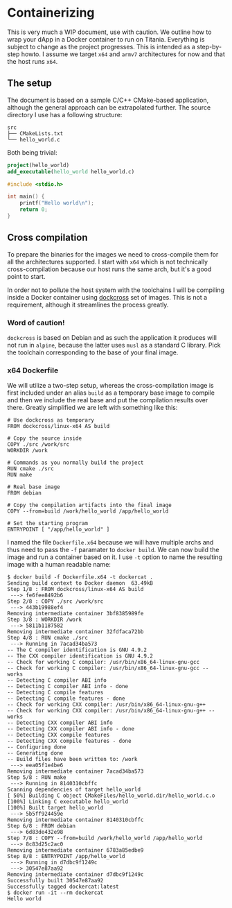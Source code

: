# Containerizing

This is very much a WIP document, use with caution. We outline how to wrap your dApp in a Docker container to run on Titania. Everything is subject to change as the project progresses. This is intended as a step-by-step howto. I assume we target `x64` and `armv7` architectures for now and that the host runs `x64`.

## The setup

The document is based on a sample C/C++ CMake-based application, although the general approach can be extrapolated further. The source directory I use has a following structure:
```
src
├── CMakeLists.txt
└── hello_world.c
```

Both being trivial:

```cmake
project(hello_world)
add_executable(hello_world hello_world.c)
```

```c
#include <stdio.h>

int main() {
    printf("Hello world\n");
    return 0;
}
```

## Cross compilation

To prepare the binaries for the images we need to cross-compile them for all the architectures supported. I start with `x64` which is not technically cross-compilation because our host runs the same arch, but it's a good point to start.

In order not to pollute the host system with the toolchains I will be compiling inside a Docker container using [dockcross](https://github.com/dockcross/dockcross) set of images. This is not a requirement, although it streamlines the process greatly.

### Word of caution!

`dockcross` is based on Debian and as such the application it produces will not run in `alpine`, because the latter uses `musl` as a standard C library. Pick the toolchain corresponding to the base of your final image.

### x64 Dockerfile

We will utilize a two-step setup, whereas the cross-compilation image is first included under an alias `build` as a temporary base image to compile and then we include the real base and put the compilation results over there. Greatly simplified we are left with something like this:

```docker
# Use dockcross as temporary
FROM dockcross/linux-x64 AS build

# Copy the source inside
COPY ./src /work/src
WORKDIR /work

# Commands as you normally build the project
RUN cmake ./src
RUN make

# Real base image
FROM debian

# Copy the compilation artifacts into the final image
COPY --from=build /work/hello_world /app/hello_world

# Set the starting program
ENTRYPOINT [ "/app/hello_world" ]
```

I named the file `Dockerfile.x64` because we will have multiple archs and thus need to pass the `-f` paramater to `docker build`. We can now build the image and run a container based on it. I use `-t` option to name the resulting image with a human readable name:
```
$ docker build -f Dockerfile.x64 -t dockercat .
Sending build context to Docker daemon  63.49kB
Step 1/8 : FROM dockcross/linux-x64 AS build
 ---> fe6fee8492b6
Step 2/8 : COPY ./src /work/src
 ---> 443b19988ef4
Removing intermediate container 3bf8385989fe
Step 3/8 : WORKDIR /work
 ---> 5811b1187582
Removing intermediate container 32fdfaca72bb
Step 4/8 : RUN cmake ./src
 ---> Running in 7acad34ba573
-- The C compiler identification is GNU 4.9.2
-- The CXX compiler identification is GNU 4.9.2
-- Check for working C compiler: /usr/bin/x86_64-linux-gnu-gcc
-- Check for working C compiler: /usr/bin/x86_64-linux-gnu-gcc -- works
-- Detecting C compiler ABI info
-- Detecting C compiler ABI info - done
-- Detecting C compile features
-- Detecting C compile features - done
-- Check for working CXX compiler: /usr/bin/x86_64-linux-gnu-g++
-- Check for working CXX compiler: /usr/bin/x86_64-linux-gnu-g++ -- works
-- Detecting CXX compiler ABI info
-- Detecting CXX compiler ABI info - done
-- Detecting CXX compile features
-- Detecting CXX compile features - done
-- Configuring done
-- Generating done
-- Build files have been written to: /work
 ---> eea05f1e4be6
Removing intermediate container 7acad34ba573
Step 5/8 : RUN make
 ---> Running in 8140310cbffc
Scanning dependencies of target hello_world
[ 50%] Building C object CMakeFiles/hello_world.dir/hello_world.c.o
[100%] Linking C executable hello_world
[100%] Built target hello_world
 ---> 5b5ff924459e
Removing intermediate container 8140310cbffc
Step 6/8 : FROM debian
 ---> 6d83de432e98
Step 7/8 : COPY --from=build /work/hello_world /app/hello_world
 ---> 8c83d25c2ac0
Removing intermediate container 6783a85edbe9
Step 8/8 : ENTRYPOINT /app/hello_world
 ---> Running in d7dbc9f1249c
 ---> 30547e87aa92
Removing intermediate container d7dbc9f1249c
Successfully built 30547e87aa92
Successfully tagged dockercat:latest
$ docker run -it --rm dockercat
Hello world
```





